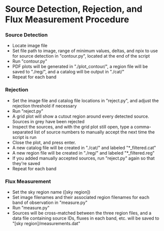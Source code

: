 # Source Detection, Rejection, and Flux Measurement Procedure

### Source Detection
 - Locate image file
 - Set file path to image, range of minimum values, deltas, and npix to use for source detection in "contour.py", located at the end of the script
 - Run "contour.py"
 - PDF plots will be generated in "./plot_contour/", a region file will be saved to "./reg/", and a catalog will be output in "./cat/"
 - Repeat for each band
 
### Rejection
 - Set the image file and catalog file locations in "reject.py", and adjust the rejection threshold if necessary
 - Run "reject.py"
 - A grid plot will show a cutout region around every detected source. Sources in grey have been rejected
 - Inspect the sources, and with the grid plot still open, type a comma-separated list of source numbers to manually accept the next time the script is run
 - Close the plot, and press enter.
 - A new catalog file will be created in "./cat/" and labeled "*_filtered.cat"
 - A new region file will be created in "./reg/" and labeled "*_filtered.reg"
 - If you added manually accepted sources, run "reject.py" again so that they're saved
 - Repeat for each band
 
 ### Flux Measurement
 - Set the sky region name ([sky region])
 - Set image filenames and their associated region filenames for each band of observation in "measure.py"
 - Run "measure.py"
 - Sources will be cross-matched between the three region files, and a data file containing source IDs, fluxes in each band, etc. will be saved to "[sky region]/measurements.dat"
